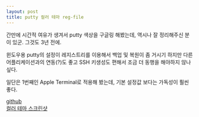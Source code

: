 ```yaml
---
layout: post
title: putty 컬러 테마 reg-file
---
```


간만에 시간적 여유가 생겨서 putty 색상을 구글링 해봤는데, 역시나 잘 정리해주신 분이 있군. 그것도 3년 전에.

윈도우용 putty의 설정이 레지스트리를 이용해서 백업 및 복원이 좀 거시기 하지만 다른 어플리케이션과의 연동(?)도 좋고 SSH 키생성도 편해서 조금 더 동행을 해야하지 않나 싶다.

일단은 1번째인 Apple Terminal로 적용해 봤는데, 기본 설정값 보다는 가독성이 훨씬 좋다.

[github](https://github.com/AlexAkulov/putty-color-themes)  
[컬러 테마 스크린샷](https://github.com/AlexAkulov/putty-color-themes/blob/master/images/readme.md)